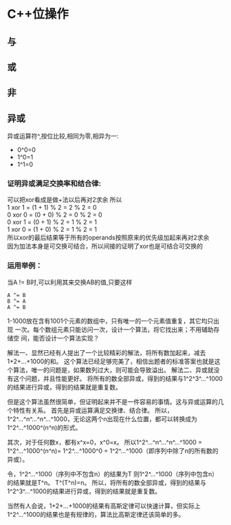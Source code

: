 # C++位操作

## 与

## 或

## 非

## 异或
异或运算符^,按位比较,相同为零,相异为一:
* 0^0=0
* 1^0=1 
* 1^1=0  
 

### 证明异或满足交换率和结合律:  
可以把xor看成是做+法以后再对2求余
所以  
1 xor 1 = (1 + 1) % 2 = 2 % 2 = 0  
0 xor 0 = (0 + 0) % 2 = 0 % 2 = 0  
0 xor 1 = (0 + 1) % 2 = 1 % 2 = 1  
1 xor 0 = (1 + 0) % 2 = 1 % 2 = 1  
所以xor的最后结果等于所有的operands按照原来的优先级加起来再对2求余  
因为加法本身是可交换可结合，所以间接的证明了xor也是可结合可交换的  




### 运用举例：
当A != B时,可以利用其来交换AB的值,只要这样
```
A ^= B
B ^= A
A ^= B
```  


1-1000放在含有1001个元素的数组中，只有唯一的一个元素值重复，其它均只出现
一次。每个数组元素只能访问一次，设计一个算法，将它找出来；不用辅助存储空
间，能否设计一个算法实现？

解法一、显然已经有人提出了一个比较精彩的解法，将所有数加起来，减去1+2+...+1000的和。
这个算法已经足够完美了，相信出题者的标准答案也就是这个算法，唯一的问题是，如果数列过大，则可能会导致溢出。
解法二、异或就没有这个问题，并且性能更好。
将所有的数全部异或，得到的结果与1^2^3^...^1000的结果进行异或，得到的结果就是重复数。

但是这个算法虽然很简单，但证明起来并不是一件容易的事情。这与异或运算的几个特性有关系。
首先是异或运算满足交换律、结合律。
所以，1^2^...^n^...^n^...^1000，无论这两个n出现在什么位置，都可以转换成为1^2^...^1000^(n^n)的形式。

其次，对于任何数x，都有x^x=0，x^0=x。
所以1^2^...^n^...^n^...^1000 = 1^2^...^1000^(n^n)= 1^2^...^1000^0 = 1^2^...^1000（即序列中除了n的所有数的异或）。

令，1^2^...^1000（序列中不包含n）的结果为T
则1^2^...^1000（序列中包含n）的结果就是T^n。
T^(T^n)=n。
所以，将所有的数全部异或，得到的结果与1^2^3^...^1000的结果进行异或，得到的结果就是重复数。

当然有人会说，1+2+...+1000的结果有高斯定律可以快速计算，但实际上1^2^...^1000的结果也是有规律的，算法比高斯定律还该简单的多。
